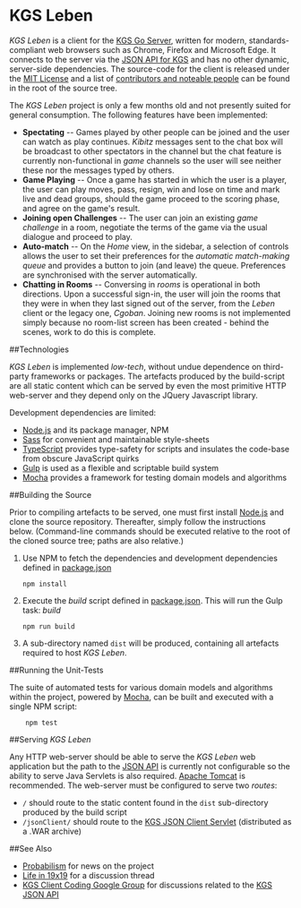 KGS Leben
=========

*KGS Leben* is a client for the [KGS Go Server](http://www.gokgs.com/), written for modern, standards-compliant web browsers such as Chrome, Firefox and Microsoft Edge. It connects to the server via the [JSON API for KGS](https://www.gokgs.com/help/protocol.html) and has no other dynamic, server-side dependencies. The source-code for the client is released under the [MIT License](LICENSE) and a list of [contributors and noteable people](CONTRIBUTORS.md) can be found in the root of the source tree.

The *KGS Leben* project is only a few months old and not presently suited for general consumption. The following features have been implemented:

  * **Spectating**  --  Games played by other people can be joined and the user can watch as play continues. _Kibitz_ messages sent to the chat box will be broadcast to other spectators in the channel but the chat feature is currently non-functional in _game_ channels so the user will see neither these nor the messages typed by others.
  * **Game Playing** -- Once a game has started in which the user is a player, the user can play moves, pass, resign, win and lose on time and mark live and dead groups, should the game proceed to the scoring phase, and agree on the game's result.
  * **Joining open Challenges** -- The user can join an existing _game challenge_ in a room, negotiate the terms of the game via the usual dialogue and proceed to play.
  * **Auto-match** -- On the _Home_ view, in the sidebar, a selection of controls allows the user to set their preferences for the _automatic match-making queue_ and provides a button to join (and leave) the queue. Preferences are synchronised with the server automatically.
  * **Chatting in Rooms** -- Conversing in _rooms_ is operational in both directions. Upon a successful sign-in, the user will join the rooms that they were in when they last signed out of the server, from the _Leben_ client or the legacy one, _Cgoban_. Joining new rooms is not implemented simply because no room-list screen has been created - behind the scenes, work to do this is complete.

##Technologies

*KGS Leben* is implemented _low-tech_, without undue dependence on third-party frameworks or packages. The artefacts produced by the build-script are all static content which can be served by even the most primitive HTTP web-server and they depend only on the JQuery Javascript library.

Development dependencies are limited:

  * [Node.js](http://nodejs.org/) and its package manager, NPM
  * [Sass](http://sass-lang.com/) for convenient and maintainable style-sheets
  * [TypeScript](http://www.typescriptlang.org/) provides type-safety for scripts and insulates the code-base from obscure JavaScript quirks
  * [Gulp](http://gulpjs.com/) is used as a flexible and scriptable build system
  * [Mocha](https://mochajs.org/) provides a framework for testing domain models and algorithms

##Building the Source

Prior to compiling artefacts to be served, one must first install [Node.js](http://nodejs.org/) and clone the source repository. Thereafter, simply follow the instructions below. (Command-line commands should be executed relative to the root of the cloned source tree; paths are also relative.)

  1. Use NPM to fetch the dependencies and development dependencies defined in [package.json](package.json)

     `npm install`

  2. Execute the _build_ script defined in [package.json](package.json). This will run the Gulp task: _build_

     `npm run build`

  3. A sub-directory named `dist` will be produced, containing all artefacts required to host _KGS Leben_.

##Running the Unit-Tests

The suite of automated tests for various domain models and algorithms within the project, powered by [Mocha](https://mochajs.org/), can be built and executed with a single NPM script:

        npm test

##Serving _KGS Leben_

Any HTTP web-server should be able to serve the _KGS Leben_ web application but the path to the [JSON API](https://www.gokgs.com/help/protocol.html) is currently not configurable so the ability to serve Java Servlets is also required. [Apache Tomcat](http://tomcat.apache.org/) is recommended. The web-server must be configured to serve two _routes_:

  * `/` should route to the static content found in the `dist` sub-directory produced by the build script
  * `/jsonClient/` should route to the [KGS JSON Client Servlet](https://www.gokgs.com/help/protocol.html) (distributed as a .WAR archive)

##See Also

  * [Probabilism](https://probabilism.wordpress.com/category/kgs-leben/) for news on the project
  * [Life in 19x19](http://www.lifein19x19.com/forum/viewtopic.php?f=24&t=13145) for a discussion thread
  * [KGS Client Coding Google Group](https://groups.google.com/forum/#!forum/kgs-client-coding) for discussions related to the [KGS JSON API](https://www.gokgs.com/help/protocol.html)
